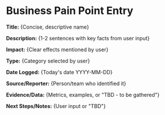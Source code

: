 # Business Pain Point Entry

**Title:** {Concise, descriptive name}

**Description:** {1-2 sentences with key facts from user input}

**Impact:** {Clear effects mentioned by user}

**Type:** {Category selected by user}

**Date Logged:** {Today's date YYYY-MM-DD}

**Source/Reporter:** {Person/team who identified it}

**Evidence/Data:** {Metrics, examples, or "TBD - to be gathered"}

**Next Steps/Notes:** {User input or "TBD"}